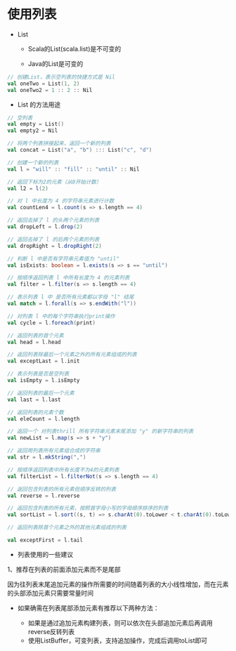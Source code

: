 # 使用列表

* List 

  * Scala的List(scala.list)是不可变的

  * Java的List是可变的

```scala
// 创建List，表示空列表的快捷方式是 Nil
val oneTwo = List(1, 2)
val oneTwo2 = 1 :: 2 :: Nil

```

* List 的方法用途

```scala
// 空列表
val empty = List()
val empty2 = Nil

// 将两个列表拼接起来，返回一个新的列表
val concat = List("a", "b") ::: List("c", "d")

// 创建一个新的列表
val l = "will" :: "fill" :: "until" :: Nil

// 返回下标为2的元素（从0开始计数）
val l2 = l(2)

// 对 l 中长度为 4 的字符串元素进行计数
val countLen4 = l.count(s => s.length == 4)

// 返回去掉了 l 的头两个元素的列表
val dropLeft = l.drop(2)

// 返回去掉了 l 的后两个元素的列表
val dropRight = l.dropRight(2)

// 判断 l 中是否有字符串元素值为 "until" 
val isExists: boolean = l.exists(s => s == "until")

// 按顺序返回列表 l 中所有长度为 4 的元素列表
val filter = l.filter(s => s.length == 4)

// 表示列表 l 中 是否所有元素都以字母 "l" 结尾
val match = l.forall(s => s.endWith("l"))

// 对列表 l 中的每个字符串执行print操作
val cycle = l.foreach(print)

// 返回列表的首个元素
val head = l.head

// 返回列表除最后一个元素之外的所有元素组成的列表
val exceptLast = l.init

// 表示列表是否是空列表
val isEmpty = l.isEmpty

// 返回列表的最后一个元素
val last = l.last

// 返回列表的元素个数
val eleCount = l.length

// 返回一个 对列表thrill 所有字符串元素末尾添加 "y" 的新字符串的列表
val newList = l.map(s => s + "y")

// 返回用列表所有元素组合成的字符串
val str = l.mkString(",")

// 按顺序返回列表中所有长度不为4的元素列表
val filterList = l.filterNot(s => s.length == 4)

// 返回包含列表的所有元素但顺序反转的列表
val reverse = l.reverse

// 返回包含列表的所有元素，按照首字母小写的字母顺序排序的列表
val sortList = l.sort((s, t) => s.charAt(0).toLower < t.charAt(0).toLower)

// 返回列表除首个元素之外的其他元素组成的列表

val exceptFirst = l.tail
```

* 列表使用的一些建议

1、推荐在列表的前面添加元素而不是尾部

  因为往列表末尾追加元素的操作所需要的时间随着列表的大小线性增加，而在元素的头部添加元素只需要常量时间

  * 如果确需在列表尾部添加元素有推荐以下两种方法：

    * 如果是通过追加元素构建列表，则可以依次在头部追加元素后再调用reverse反转列表
    * 使用ListBuffer，可变列表，支持追加操作，完成后调用toList即可
